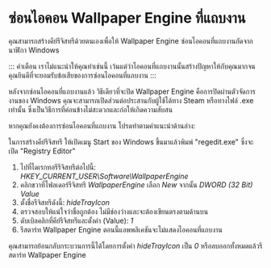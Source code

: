 # ซ่อนไอคอน Wallpaper Engine ที่แถบงาน

คุณสามารถสร้างคีย์รีจิสทรีด้วยตนเองเพื่อให้ Wallpaper Engine ซ่อนไอคอนที่แถบงานถัดจากนาฬิกา Windows

::: คำเตือน เราไม่แนะนำให้คุณทำเช่นนี้ เว้นแต่ว่าไอคอนที่แถบงานนั้นสร้างปัญหาให้กับคุณมากจนคุณยินดีที่จะยอมรับข้อเสียของการซ่อนไอคอนที่แถบงาน :::

หลังจากซ่อนไอคอนที่แถบงานแล้ว วิธีเดียวที่จะปิด Wallpaper Engine คือการปิดผ่านตัวจัดการงานของ Windows คุณจะสามารถเปิดส่วนต่อประสานกับผู้ใช้ได้ทาง Steam หรือทางไฟล์ .exe เท่านั้น ซึ่งเป็นวิธีการที่ค่อนข้างไม่สะดวกและก่อให้เกิดความสับสน

หากคุณยังคงต้องการซ่อนไอคอนที่แถบงาน โปรดทำตามคำแนะนำด้านล่าง:

ในการสร้างคีย์รีจิสทรี ให้เปิดเมนู Start ของ Windows ขึ้นมาแล้วพิมพ์ "regedit.exe" ซึ่งจะเปิด "Registry Editor"

1. ไปที่ไดเรกทอรีรีจิสทรีต่อไปนี้: *HKEY_CURRENT_USER\Software\WallpaperEngine*
2. คลิกขวาที่โฟลเดอร์รีจิสทรี *WallpaperEngine* เลือก *New* จากนั้น *DWORD (32 Bit) Value*
3. ตั้งชื่อรีจิสทรีดังนี้: *hideTrayIcon*
4. ตรวจสอบให้แน่ใจว่าชื่อถูกต้อง ไม่มีช่องว่างและจะต้องเขียนตรงตามด้านบน
5. ดับเบิลคลิกที่คีย์รีจิสทรีและตั้งค่า (Value): *1*
6. รีสตาร์ท Wallpaper Engine ตอนนี้แอพพลิเคชันจะไม่แสดงไอคอนที่แถบงาน

คุณสามารถย้อนกลับกระบวนการนี้ได้โดยการตั้งค่า *hideTrayIcon* เป็น *0* หรือลบออกทั้งหมดแล้วรีสตาร์ท Wallpaper Engine 
